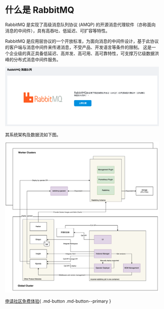 # 什么是 RabbitMQ

RabbitMQ 是实现了高级消息队列协议 (AMQP) 的开源消息代理软件（亦称面向消息的中间件），具有高吞吐、低延迟、可扩容等特性。

RabbitMQ 是应用层协议的一个开放标准，为面向消息的中间件设计，基于此协议的客户端与消息中间件来传递消息，不受产品、开发语言等条件的限制。
这是一个企业级的真正具备低延迟、高并发、高可用、高可靠特性，可支撑万亿级数据洪峰的分布式消息中间件服务。

![rmq主界面](../images/rmq01.png)

其系统架构及数据流如下图。

![架构数据流](../images/flow.png)

[申请社区免费体验](../../../dce/license0.md){ .md-button .md-button--primary }

